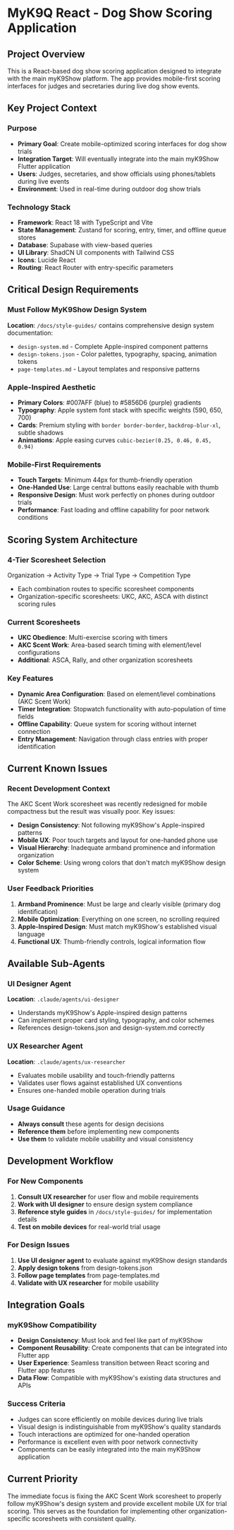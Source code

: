 # MyK9Q React - Dog Show Scoring Application

## Project Overview

This is a React-based dog show scoring application designed to integrate with the main myK9Show platform. The app provides mobile-first scoring interfaces for judges and secretaries during live dog show events.

## Key Project Context

### Purpose
- **Primary Goal**: Create mobile-optimized scoring interfaces for dog show trials
- **Integration Target**: Will eventually integrate into the main myK9Show Flutter application
- **Users**: Judges, secretaries, and show officials using phones/tablets during live events
- **Environment**: Used in real-time during outdoor dog show trials

### Technology Stack
- **Framework**: React 18 with TypeScript and Vite
- **State Management**: Zustand for scoring, entry, timer, and offline queue stores  
- **Database**: Supabase with view-based queries
- **UI Library**: ShadCN UI components with Tailwind CSS
- **Icons**: Lucide React
- **Routing**: React Router with entry-specific parameters

## Critical Design Requirements

### Must Follow MyK9Show Design System
**Location**: `/docs/style-guides/` contains comprehensive design system documentation:
- `design-system.md` - Complete Apple-inspired component patterns
- `design-tokens.json` - Color palettes, typography, spacing, animation tokens
- `page-templates.md` - Layout templates and responsive patterns

### Apple-Inspired Aesthetic
- **Primary Colors**: #007AFF (blue) to #5856D6 (purple) gradients
- **Typography**: Apple system font stack with specific weights (590, 650, 700)
- **Cards**: Premium styling with `border border-border`, `backdrop-blur-xl`, subtle shadows
- **Animations**: Apple easing curves `cubic-bezier(0.25, 0.46, 0.45, 0.94)`

### Mobile-First Requirements
- **Touch Targets**: Minimum 44px for thumb-friendly operation
- **One-Handed Use**: Large central buttons easily reachable with thumb
- **Responsive Design**: Must work perfectly on phones during outdoor trials
- **Performance**: Fast loading and offline capability for poor network conditions

## Scoring System Architecture

### 4-Tier Scoresheet Selection
Organization → Activity Type → Trial Type → Competition Type
- Each combination routes to specific scoresheet components
- Organization-specific scoresheets: UKC, AKC, ASCA with distinct scoring rules

### Current Scoresheets
- **UKC Obedience**: Multi-exercise scoring with timers
- **AKC Scent Work**: Area-based search timing with element/level configurations
- **Additional**: ASCA, Rally, and other organization scoresheets

### Key Features
- **Dynamic Area Configuration**: Based on element/level combinations (AKC Scent Work)
- **Timer Integration**: Stopwatch functionality with auto-population of time fields
- **Offline Capability**: Queue system for scoring without internet connection
- **Entry Management**: Navigation through class entries with proper identification

## Current Known Issues

### Recent Development Context
The AKC Scent Work scoresheet was recently redesigned for mobile compactness but the result was visually poor. Key issues:
- **Design Consistency**: Not following myK9Show's Apple-inspired patterns
- **Mobile UX**: Poor touch targets and layout for one-handed phone use
- **Visual Hierarchy**: Inadequate armband prominence and information organization
- **Color Scheme**: Using wrong colors that don't match myK9Show design system

### User Feedback Priorities
1. **Armband Prominence**: Must be large and clearly visible (primary dog identification)
2. **Mobile Optimization**: Everything on one screen, no scrolling required
3. **Apple-Inspired Design**: Must match myK9Show's established visual language
4. **Functional UX**: Thumb-friendly controls, logical information flow

## Available Sub-Agents

### UI Designer Agent
**Location**: `.claude/agents/ui-designer`
- Understands myK9Show's Apple-inspired design patterns
- Can implement proper card styling, typography, and color schemes
- References design-tokens.json and design-system.md correctly

### UX Researcher Agent  
**Location**: `.claude/agents/ux-researcher`
- Evaluates mobile usability and touch-friendly patterns
- Validates user flows against established UX conventions
- Ensures one-handed mobile operation during trials

### Usage Guidance
- **Always consult** these agents for design decisions
- **Reference them** before implementing new components
- **Use them** to validate mobile usability and visual consistency

## Development Workflow

### For New Components
1. **Consult UX researcher** for user flow and mobile requirements
2. **Work with UI designer** to ensure design system compliance
3. **Reference style guides** in `/docs/style-guides/` for implementation details
4. **Test on mobile devices** for real-world trial usage

### For Design Issues
1. **Use UI designer agent** to evaluate against myK9Show design standards
2. **Apply design tokens** from design-tokens.json
3. **Follow page templates** from page-templates.md
4. **Validate with UX researcher** for mobile usability

## Integration Goals

### myK9Show Compatibility
- **Design Consistency**: Must look and feel like part of myK9Show
- **Component Reusability**: Create components that can be integrated into Flutter app
- **User Experience**: Seamless transition between React scoring and Flutter app features
- **Data Flow**: Compatible with myK9Show's existing data structures and APIs

### Success Criteria
- Judges can score efficiently on mobile devices during live trials
- Visual design is indistinguishable from myK9Show's quality standards
- Touch interactions are optimized for one-handed operation
- Performance is excellent even with poor network connectivity
- Components can be easily integrated into the main myK9Show application

## Current Priority

The immediate focus is fixing the AKC Scent Work scoresheet to properly follow myK9Show's design system and provide excellent mobile UX for trial scoring. This serves as the foundation for implementing other organization-specific scoresheets with consistent quality.